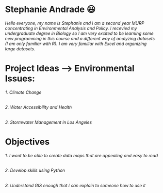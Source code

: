 # Stephanie Andrade :smiley:

###### Hello everyone, my name is Stephanie and I am a second year MURP concentrating in Environmental Analysis and Policy. I recevied my undergraduate degree in Biology so I am very excited to be learning some new programming in this course and a different way of analyzing datasets (I am only familiar with R). I am very familiar with Excel and organizing large datasets.  

# Project Ideas --> Environmental Issues: 
###### 1. Climate Change
###### 2. Water Accessibility and Health
###### 3. Stormwater Management in Los Angeles 

# Objectives
###### 1. I want to be able to create data maps that are appealing and easy to read
###### 2. Develop skills using Python
###### 3. Understand GIS enough that I can explain to someone how to use it
